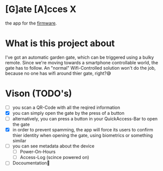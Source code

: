 # [G]ate [A]cces X
the app for the [firmware](https://github.com/codecrafter404/gax).

# What is this project about
I've got an automatic garden gate, which can be triggered using a bulky remote. Since we're moving towards a smartphone controllable world, the gate has to follow. An "normal" Wifi-Controlled solution won't do the job, because no one has wifi around thier gate, right?😅
# Vison (TODO's)
- [ ] you scan a QR-Code with all the reqired information
- [x] you can simply open the gate by the press of a button
- [ ] alternatively, you can press a button in your QuickAccess-Bar to open the gate
- [x] in order to prevent spamming, the app will force its users to confirm thier identity when opening the gate, using biometrics or something similar
- [ ] you can see metadata about the device
    - [ ] Power-On-Hours
    - [ ] Access-Log (scince powered on)
- [ ] Docoumentation📘
